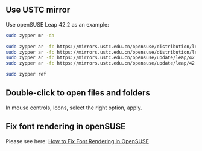 ## Use USTC mirror

Use openSUSE Leap 42.2 as an example:

```bash
sudo zypper mr -da

sudo zypper ar -fc https://mirrors.ustc.edu.cn/opensuse/distribution/leap/42.2/repo/oss USTC:42.2:OSS
sudo zypper ar -fc https://mirrors.ustc.edu.cn/opensuse/distribution/leap/42.2/repo/non-oss USTC:42.2:NON-OSS
sudo zypper ar -fc https://mirrors.ustc.edu.cn/opensuse/update/leap/42.2/oss USTC:42.2:UPDATE-OSS
sudo zypper ar -fc https://mirrors.ustc.edu.cn/opensuse/update/leap/42.2/non-oss USTC:42.2:UPDATE-NON-OSS

sudo zypper ref
```

## Double-click to open files and folders

In mouse controls, Icons, select the right option, apply.

## Fix font rendering in openSUSE

Please see here: [How to Fix Font Rendering in OpenSUSE](http://sapiengames.com/2014/12/26/how-to-fix-font-rendering-in-opensuse/)


